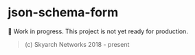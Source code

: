 # json-schema-form

:construction: Work in progress. This project is not yet ready for production.

> (c) Skyarch Networks 2018 - present


